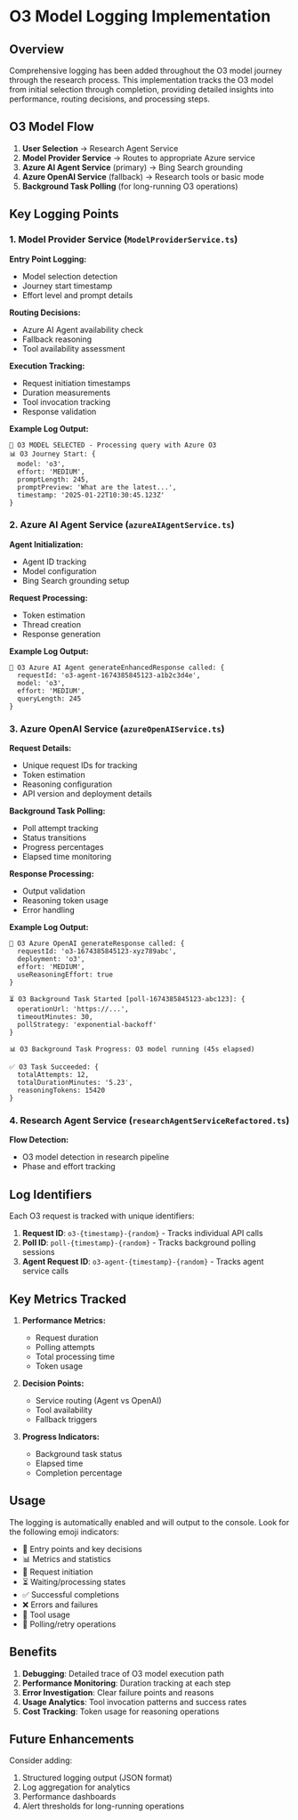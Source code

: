 # O3 Model Logging Implementation

## Overview

Comprehensive logging has been added throughout the O3 model journey through the research process. This implementation tracks the O3 model from initial selection through completion, providing detailed insights into performance, routing decisions, and processing steps.

## O3 Model Flow

1. **User Selection** → Research Agent Service
2. **Model Provider Service** → Routes to appropriate Azure service
3. **Azure AI Agent Service** (primary) → Bing Search grounding
4. **Azure OpenAI Service** (fallback) → Research tools or basic mode
5. **Background Task Polling** (for long-running O3 operations)

## Key Logging Points

### 1. Model Provider Service (`ModelProviderService.ts`)

**Entry Point Logging:**
- Model selection detection
- Journey start timestamp
- Effort level and prompt details

**Routing Decisions:**
- Azure AI Agent availability check
- Fallback reasoning
- Tool availability assessment

**Execution Tracking:**
- Request initiation timestamps
- Duration measurements
- Tool invocation tracking
- Response validation

**Example Log Output:**
```
🎯 O3 MODEL SELECTED - Processing query with Azure O3
📊 O3 Journey Start: {
  model: 'o3',
  effort: 'MEDIUM',
  promptLength: 245,
  promptPreview: 'What are the latest...',
  timestamp: '2025-01-22T10:30:45.123Z'
}
```

### 2. Azure AI Agent Service (`azureAIAgentService.ts`)

**Agent Initialization:**
- Agent ID tracking
- Model configuration
- Bing Search grounding setup

**Request Processing:**
- Token estimation
- Thread creation
- Response generation

**Example Log Output:**
```
🎯 O3 Azure AI Agent generateEnhancedResponse called: {
  requestId: 'o3-agent-1674385845123-a1b2c3d4e',
  model: 'o3',
  effort: 'MEDIUM',
  queryLength: 245
}
```

### 3. Azure OpenAI Service (`azureOpenAIService.ts`)

**Request Details:**
- Unique request IDs for tracking
- Token estimation
- Reasoning configuration
- API version and deployment details

**Background Task Polling:**
- Poll attempt tracking
- Status transitions
- Progress percentages
- Elapsed time monitoring

**Response Processing:**
- Output validation
- Reasoning token usage
- Error handling

**Example Log Output:**
```
🎯 O3 Azure OpenAI generateResponse called: {
  requestId: 'o3-1674385845123-xyz789abc',
  deployment: 'o3',
  effort: 'MEDIUM',
  useReasoningEffort: true
}

⏳ O3 Background Task Started [poll-1674385845123-abc123]: {
  operationUrl: 'https://...',
  timeoutMinutes: 30,
  pollStrategy: 'exponential-backoff'
}

📊 O3 Background Task Progress: O3 model running (45s elapsed)

✅ O3 Task Succeeded: {
  totalAttempts: 12,
  totalDurationMinutes: '5.23',
  reasoningTokens: 15420
}
```

### 4. Research Agent Service (`researchAgentServiceRefactored.ts`)

**Flow Detection:**
- O3 model detection in research pipeline
- Phase and effort tracking

## Log Identifiers

Each O3 request is tracked with unique identifiers:

1. **Request ID**: `o3-{timestamp}-{random}` - Tracks individual API calls
2. **Poll ID**: `poll-{timestamp}-{random}` - Tracks background polling sessions
3. **Agent Request ID**: `o3-agent-{timestamp}-{random}` - Tracks agent service calls

## Key Metrics Tracked

1. **Performance Metrics:**
   - Request duration
   - Polling attempts
   - Total processing time
   - Token usage

2. **Decision Points:**
   - Service routing (Agent vs OpenAI)
   - Tool availability
   - Fallback triggers

3. **Progress Indicators:**
   - Background task status
   - Elapsed time
   - Completion percentage

## Usage

The logging is automatically enabled and will output to the console. Look for the following emoji indicators:

- 🎯 Entry points and key decisions
- 📊 Metrics and statistics
- 🚀 Request initiation
- ⏳ Waiting/processing states
- ✅ Successful completions
- ❌ Errors and failures
- 🔧 Tool usage
- 🔄 Polling/retry operations

## Benefits

1. **Debugging**: Detailed trace of O3 model execution path
2. **Performance Monitoring**: Duration tracking at each step
3. **Error Investigation**: Clear failure points and reasons
4. **Usage Analytics**: Tool invocation patterns and success rates
5. **Cost Tracking**: Token usage for reasoning operations

## Future Enhancements

Consider adding:
1. Structured logging output (JSON format)
2. Log aggregation for analytics
3. Performance dashboards
4. Alert thresholds for long-running operations